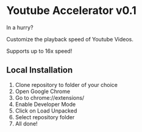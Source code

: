 # Youtube Accelerator v0.1

In a hurry?

Customize the playback speed of Youtube Videos.

Supports up to 16x speed!

## Local Installation

1. Clone repository to folder of your choice
2. Open Google Chrome
3. Go to chrome://extensions/
4. Enable Developer Mode
5. Click on Load Unpacked
6. Select repository folder
7. All done!